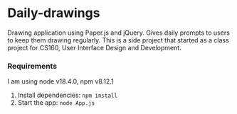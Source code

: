 # Daily-drawings
Drawing application using Paper.js and jQuery. Gives daily prompts to users to keep them drawing regularly. This is a side project that started as a class project for CS160, User Interface Design and Development. 


### Requirements
I am using node v18.4.0, npm v8.12.1
1. Install dependencies: `npm install`
2. Start the app: `node App.js`
